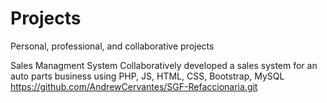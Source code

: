 # Projects
Personal, professional, and collaborative projects

Sales Managment System 
Collaboratively developed a sales system for an auto parts business using PHP, JS, HTML, CSS, Bootstrap, MySQL
https://github.com/AndrewCervantes/SGF-Refaccionaria.git


